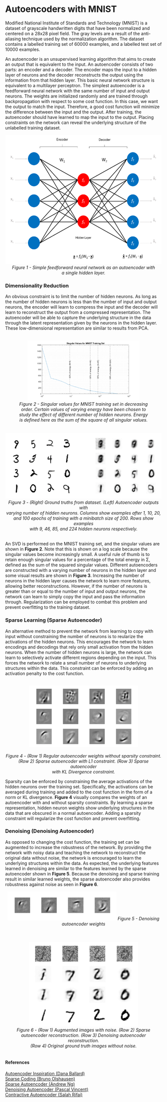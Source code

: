 # Autoencoders with MNIST 

Modified National Institute of Standards and Technology (MNIST) is a dataset of grayscale handwritten digits that have been normalized and centered on a 28x28 pixel field. The gray levels are a result of the anti-aliasing technique used by the normalization algorithm. The dataset contains a labelled training set of 60000 examples, and a labelled test set of 10000 examples. 

An autoencoder is an unsupervised learning algorithm that aims to create an output that is equivalent to the input. An autoencoder consists of two parts: an encoder and a decoder. The encoder maps the input to a hidden layer of neurons and the decoder reconstructs the output using the information from that hidden layer. This basic neural network structure is equivalent to a multilayer perceptron. The simplest autoencoder is a feedforward neural network with the same number of input and output neurons. The weights are initialized randomly and are trained through backpropagation with respect to some cost function. In this case, we want the output to match the input. Therefore, a good cost function will minimize the difference between the input and the output. After training, the autoencoder should have learned to map the input to the output. Placing constraints on the network can reveal the underlying structure of the unlabelled training dataset. 


<p align="center">
  <img width="550" height="415" src="/images/ae.png">
  <br />
  <em>Figure 1 - Simple feedforward neural network as an autoencoder with <br> a single hidden layer. </em>
  <br />
</p>

### Dimensionality Reduction

An obvious constraint is to limit the number of hidden neurons. As long as the number of hidden neurons is less than the number of input and output neurons, the encoder will learn to compress the input and the decoder will learn to reconstruct the output from a compressed representation. The autoencoder will be able to capture the underlying structure in the data through the latent representation given by the neurons in the hidden layer. These low-dimensional representation are similar to results from PCA.

<p align="center">
  <br />
  <img width="360" height="193" src="/images/svd.png">
  <br />
  <em>Figure 2 - Singular values for MNIST training set in decreasing <br> order. Certain values of varying energy have been chosen to <br> study the effect of different number of hidden neurons. Energy <br> is defined here as the sum of the square of all singular values.</em>
  <br />
  <br />
  <br />
  <img width="600" height="211" src="/images/svd_study.png">
  <br />
  <em>Figure 3 - (Right) Ground truths from dataset. (Left) Autoencoder outputs with <br> varying number of hidden neurons. Columns show examples after 1, 10, 20, <br> and 100 epochs of training with a minibatch size of 200. Rows show examples <br> with 9, 46, 85, and 224 hidden neurons respectively. </em>
  <br />
  <br />
</p>

An SVD is performed on the MNIST training set, and the singular values are shown in **Figure 2**. Note that this is shown on a log scale because the singular values become increasingly small. A useful rule of thumb is to retain enough singular values for a percentage of the total energy in Σ, defined as the sum of the squared singular values. Different autoencoders are constructed with a varying number of neurons in the hidden layer and some visual results are shown in **Figure 3**. Increasing the number of neurons in the hidden layer causes the network to learn more features, allowing better reconstructions. However, if the number of neurons is greater than or equal to the number of input and output neurons, the network can learn to simply copy the input and pass the information through. Regularization can be employed to combat this problem and prevent overfitting to the training dataset.

### Sparse Learning (Sparse Autoencoder)

An alternative method to prevent the network from learning to copy with input without constraining the number of neurons is to reularize the activations of the hidden neurons. This encourages the network to learn encodings and decodings that rely only small activation from the hidden neurons. When the number of hidden neurons is large, the network can learn to selectively activate different regions depending on the input. This forces the network to relate a small number of neurons to underlying structures within the data. This constraint can be enforced by adding an activation penalty to the cost function. 

<p align="center">
  <br />
  <img width="350" height="197" src="/images/sae_study.png">
  <br />
  <br />
  <em>Figure 4 - (Row 1) Regular autoencoder weights without sparsity constraint. <br> (Row 2) Sparse autoencoder with L1 constraint. (Row 3) Sparse autoencoder <br> with KL Divergence constraint. </em>
  <br />
</p>

Sparsity can be enforced by constraining the average activations of the hidden neurons over the training set. Specifically, the activations can be averaged during training and added to the cost function in the form of a norm or KL divergence. **Figure 4** visually compares the weights of an autoencoder with and without sparsity constraints. By learning a sparse representation, hidden neuron weights show underlying structures in the data that are obscured in a normal autoencoder. Adding a sparsity constraint will regularize the cost function and prevent overfitting.

### Denoising (Denoising Autoencoder)

As opposed to changing the cost function, the training set can be augmented to increase the robustness of the network. By providing the network with noisy data and teaching the network to reconstruct the original data without noise, the network is encouraged to learn the underlying structures within the data. As expected, the underlying features learned in denoising are similar to the features learned by the sparse autoencoder shown in **Figure 5**. Because the denoising and sparse training result in similar learned weights, the sparse autoencoder also provides robustness against noise as seen in **Figure 6**.

<p align="center">
  <img width="350" height="93" src="/images/dae_study.png">
  <em>Figure 5 - Denoising autoencoder weights </em>
  <br />
  <br />
  <br />
  <br />
  <img width="350" height="270" src="/images/dae_study2.png">
  <br />
  <em>Figure 6 - (Row 1) Augmented images with noise. (Row 2) Sparse <br> autoencoder reconstruction. (Row 3) Denoising autoencoder reconstruction. <br> (Row 4) Original ground truth images without noise.</em>
  <br />
  <br />
</p>

#### References
[Autoencoder Inspiration (Dana Ballard)](/papers/Ballard_1978.pdf)
<br>
[Sparse Coding (Bruno Olshausen)](/papers/Olshausen_1996.pdf)
<br>
[Sparse Autoencoder (Andrew Ng)](/papers/Ng_2011.pdf)
<br>
[Denoising Autoencoder (Pascal Vincent)](/papers/Vincent_2008.pdf)
<br>
[Contractive Autoencoder (Salah Rifai)](/papers/Rifai_2011.pdf)
